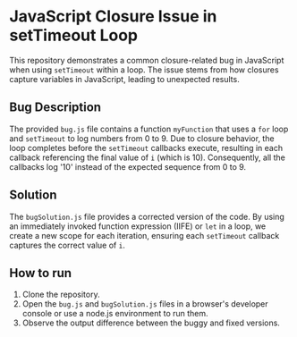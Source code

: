 # JavaScript Closure Issue in setTimeout Loop

This repository demonstrates a common closure-related bug in JavaScript when using `setTimeout` within a loop. The issue stems from how closures capture variables in JavaScript, leading to unexpected results. 

## Bug Description
The provided `bug.js` file contains a function `myFunction` that uses a `for` loop and `setTimeout` to log numbers from 0 to 9. Due to closure behavior, the loop completes before the `setTimeout` callbacks execute, resulting in each callback referencing the final value of `i` (which is 10).  Consequently, all the callbacks log '10' instead of the expected sequence from 0 to 9.

## Solution
The `bugSolution.js` file provides a corrected version of the code. By using an immediately invoked function expression (IIFE) or `let` in a loop, we create a new scope for each iteration, ensuring each `setTimeout` callback captures the correct value of `i`. 

## How to run
1. Clone the repository.
2. Open the `bug.js` and `bugSolution.js` files in a browser's developer console or use a node.js environment to run them.
3. Observe the output difference between the buggy and fixed versions.